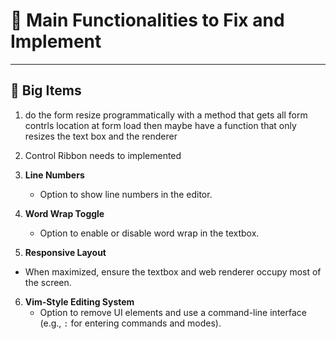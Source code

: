 # 📝 **Main Functionalities to Fix and Implement**

---

## 🚧 **Big Items**
1. do the form resize programmatically with a method that gets all form contrls location at form load
then maybe have a function that only resizes the text box and the renderer 

2. Control Ribbon needs to implemented

3. **Line Numbers**  
   - Option to show line numbers in the editor.
   
4. **Word Wrap Toggle**  
   - Option to enable or disable word wrap in the textbox.
   
5.  **Responsive Layout**  
   - When maximized, ensure the textbox and web renderer occupy most of the screen.
   
6. **Vim-Style Editing System**  
   - Option to remove UI elements and use a command-line interface (e.g., `:` for entering commands and modes).
